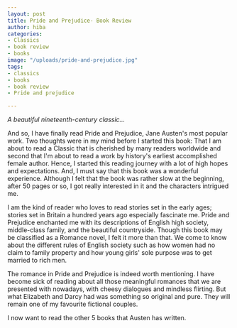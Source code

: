 ```yaml
---
layout: post
title: Pride and Prejudice- Book Review
author: hiba
categories:
- Classics
- book review
- books
image: "/uploads/pride-and-prejudice.jpg"
tags:
- classics
- books
- book review
- Pride and prejudice

---
```

_A beautiful nineteenth-century classic..._

And so, I have finally read Pride and Prejudice, Jane Austen's most popular work. Two thoughts were in my mind before I started this book: That I am about to read a Classic that is cherished by many readers worldwide and second that I'm about to read a work by history's earliest accomplished female author. Hence, I started this reading journey with a lot of high hopes and expectations. And, I must say that this book was a wonderful experience. Although I felt that the book was rather slow at the beginning, after 50 pages or so, I got really interested in it and the characters intrigued me.

I am the kind of reader who loves to read stories set in the early ages; stories set in Britain a hundred years ago especially fascinate me. Pride and Prejudice enchanted me with its descriptions of English high society, middle-class family, and the beautiful countryside. Though this book may be classified as a Romance novel, I felt it more than that. We come to know about the different rules of English society such as how women had no claim to family property and how young girls' sole purpose was to get married to rich men. 

The romance in Pride and Prejudice is indeed worth mentioning. I have become sick of reading about all those meaningful romances that we are presented with nowadays, with cheesy dialogues and mindless flirting. But what Elizabeth and Darcy had was something so original and pure. They will remain one of my favourite fictional couples.

I now want to read the other 5 books that Austen has written.